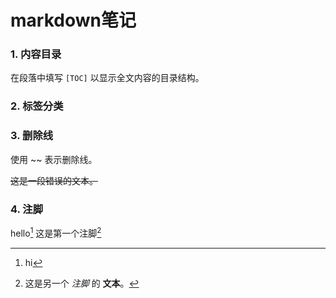 # markdown笔记


 ### 1. 内容目录
 
 在段落中填写 `[TOC]` 以显示全文内容的目录结构。
 
 ### 2. 标签分类
 
 ### 3. 删除线
 
 使用 ~~ 表示删除线。
 
 ~~这是一段错误的文本。~~
 ### 4. 注脚
 hello[^hello]
 这是第一个注脚[^footnote2]
 
 
 [^hello]: hi
 [^footnote2]: 这是另一个 *注脚* 的 **文本**。
 